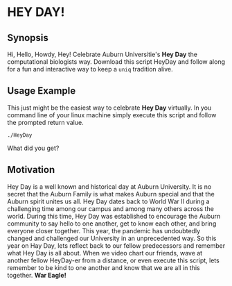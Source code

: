 # HEY DAY!
## Synopsis
Hi, Hello, Howdy, Hey! Celebrate Auburn Universitie's **Hey Day** the computational biologists way. Download this script HeyDay and follow along for a fun and interactive way to keep a `uniq` tradition alive.

## Usage Example
This just might be the easiest way to celebrate **Hey Day** virtually. In you command line of your linux machine simply execute this script and follow the prompted return value.

```Shell
./HeyDay
```
What did you get?

## Motivation
Hey Day is a well known and historical day at Auburn University. It is no secret that the Auburn Family is what makes Auburn special and that the Auburn spirit unites us all. Hey Day dates back to World War II during a challenging time among our campus and among many others across the world. During this time, Hey Day was established to encourage the Auburn community to say hello to one another, get to know each other, and bring everyone closer together. This year, the pandemic has undoubtedly changed and challenged our University in an unprecedented way. So this year on Hay Day, lets reflect back to our fellow predecessors and remember what Hey Day is all about. When we video chart our friends, wave at another fellow HeyDay-er from a distance, or even execute this script, lets remember to be kind to one another and know that we are all in this together. **War Eagle!** 

